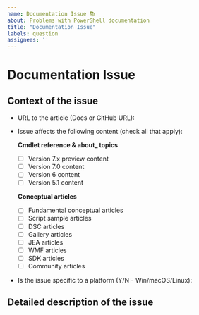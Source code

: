 ```yaml
---
name: Documentation Issue 📚
about: Problems with PowerShell documentation
title: "Documentation Issue"
labels: question
assignees: ''
---
```

<!--
Use this template to report issues with documentation. This can include typos, technical and factual
errors, grammar, spelling, formatting, presentation, etc.
Be sure to change the issue title. Titles should be brief and meaningful.
-->
# Documentation Issue
<!-- Enter brief description here -->

## Context of the issue

- URL to the article (Docs or GitHub URL):
- Issue affects the following content (check all that apply):

  **Cmdlet reference & about_ topics**
  - [ ] Version 7.x preview content
  - [ ] Version 7.0 content
  - [ ] Version 6 content
  - [ ] Version 5.1 content

  **Conceptual articles**
  - [ ] Fundamental conceptual articles
  - [ ] Script sample articles
  - [ ] DSC articles
  - [ ] Gallery articles
  - [ ] JEA articles
  - [ ] WMF articles
  - [ ] SDK articles
  - [ ] Community articles
- Is the issue specific to a platform (Y/N - Win/macOS/Linux):

## Detailed description of the issue
<!--
Enter your problem description below. Use markdown code fences for example code and output.
-->

